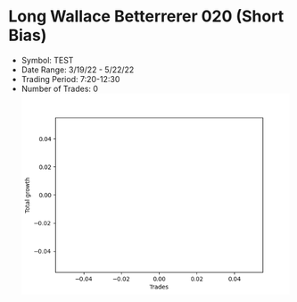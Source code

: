 # Long Wallace Betterrerer 020 (Short Bias)
- Symbol: TEST
- Date Range: 3/19/22 - 5/22/22
- Trading Period: 7:20-12:30
- Number of Trades: 0
![Plot](LongWallaceBetterrerer020TEST(ShortBias).png)


































